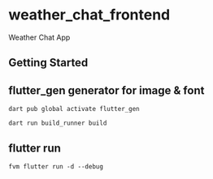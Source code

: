 # weather_chat_frontend

Weather Chat App

## Getting Started


## flutter_gen generator for image & font
```
dart pub global activate flutter_gen

dart run build_runner build
```
## flutter run
```
fvm flutter run -d --debug
```